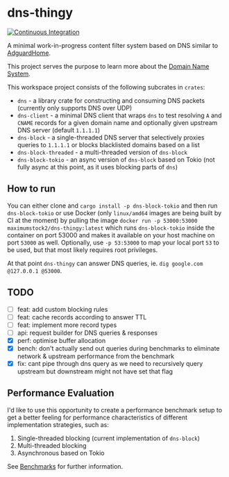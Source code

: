 # dns-thingy

[![Continuous Integration](https://github.com/maximumstock/dns-thingy/actions/workflows/rust.yml/badge.svg?branch=master)](https://github.com/maximumstock/dns-thingy/actions/workflows/rust.yml)

A minimal work-in-progress content filter system based on DNS similar to [AdguardHome](https://github.com/AdguardTeam/AdGuardHome).

This project serves the purpose to learn more about the [Domain Name System](https://en.wikipedia.org/wiki/Domain_Name_System).

This workspace project consists of the following subcrates in `crates`:

- `dns` - a library crate for constructing and consuming DNS packets (currently only supports DNS over UDP)
- `dns-client` - a minimal DNS client that wraps `dns` to test resolving `A` and `CNAME` records for a given domain name
  and optionally given upstream DNS server (default `1.1.1.1`)
- `dns-block` - a single-threaded DNS server that selectively proxies queries to `1.1.1.1` or blocks blacklisted domains based on a list
- `dns-block-threaded` - a multi-threaded version of `dns-block`
- `dns-block-tokio` - an async version of `dns-block` based on Tokio (not fully async at this point, as it uses blocking parts of `dns`)

## How to run

You can either clone and `cargo install -p dns-block-tokio` and then run `dns-block-tokio`
or use Docker (only `linux/amd64` images are being built by CI at the moment) by pulling the image
`docker run -p 53000:53000 maximumstock2/dns-thingy:latest`
which runs `dns-block-tokio` inside the container on port 53000 and makes it available on your host machine
on port `53000` as well. Optionally, use `-p 53:53000` to map your local port `53` to be used, but that most likely requires root privileges.

At that point `dns-thingy` can answer DNS queries, ie. `dig google.com @127.0.0.1 @53000`.

## TODO

- [ ] feat: add custom blocking rules
- [ ] feat: cache records according to answer TTL
- [ ] feat: implement more record types
- [ ] api: request builder for DNS queries & responses
- [x] perf: optimise buffer allocation
- [x] bench: don't actually send out queries during benchmarks to eliminate network & upstream performance from the benchmark
- [x] fix: cant pipe through dns query as we need to recursively query upstream but downstream might not have set that flag

## Performance Evaluation

I'd like to use this opportunity to create a performance benchmark setup to get a better
feeling for performance characteristics of different implementation strategies, such as:

1. Single-threaded blocking (current implementation of `dns-block`)
2. Multi-threaded blocking
3. Asynchronous based on Tokio

See [Benchmarks](benchmarks/README.md) for further information.
